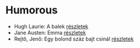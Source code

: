 # Humorous

- Hugh Laurie: A balek [részletek](../_details/Hugh%20Laurie.md#id_162)
- Jane Austen: Emma [részletek](../_details/Jane%20Austen.md#id_57)
- Rejtő, Jenő: Egy bolond száz bajt csinál [részletek](../_details/Rejt%C5%91%2C%20Jen%C5%91.md#id_140)